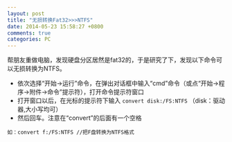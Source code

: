 ```yaml
---
layout: post
title: "无损转换Fat32>>>NTFS"
date: 2014-05-23 15:58:27 +0800
comments: true
categories: PC
---
```

帮朋友重做电脑，发现硬盘分区居然是fat32的，<!-- more -->于是研究了下，发现以下命令可以无损转换为NTFS。


* 依次选择“开始→运行”命令，在弹出对话框中输入“cmd”命令（或点“开始→程序→附件→命令”提示符），打开命令提示符窗口
* 打开窗口以后，在光标的提示符下输入
`convert disk:/FS:NTFS`
（disk：驱动器,大小写均可）
* 然后回车。注意在“convert”的后面有一个空格
```
如：convert f:/FS:NTFS //把F盘转换为NTFS格式
```